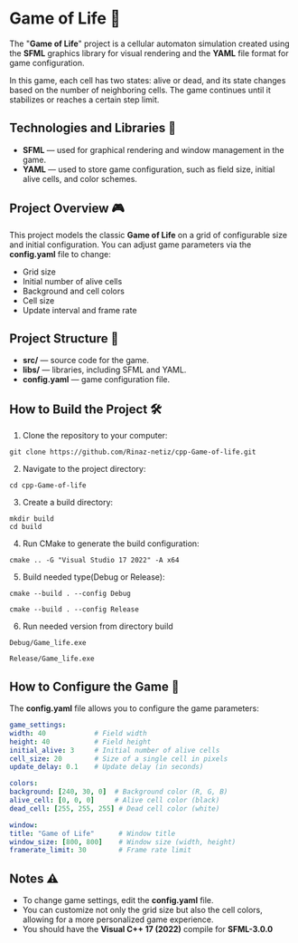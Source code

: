# Game of Life 🌱
The "**Game of Life**" project is a cellular automaton simulation created 
using the **SFML** graphics library for visual rendering and the **YAML** 
file format for game configuration.

In this game, each cell has two states: alive or dead, and its state 
changes based on the number of neighboring cells. The game continues 
until it stabilizes or reaches a certain step limit.

## Technologies and Libraries 🔧
- **SFML** — used for graphical rendering and window management in the game.
- **YAML** — used to store game configuration, such as field size, initial alive cells, and color schemes.

## Project Overview 🎮
This project models the classic **Game of Life** on a grid of configurable 
size and initial configuration. You can adjust game parameters via 
the **config.yaml** file to change:

- Grid size
- Initial number of alive cells
- Background and cell colors
- Cell size
- Update interval and frame rate 

## Project Structure 📂
- **src/** — source code for the game.
- **libs/** — libraries, including SFML and YAML.
- **config.yaml** — game configuration file.

## How to Build the Project 🛠️
1. Clone the repository to your computer:
```
git clone https://github.com/Rinaz-netiz/cpp-Game-of-life.git
```
2. Navigate to the project directory:
```
cd cpp-Game-of-life
```
3. Create a build directory:
```
mkdir build
cd build
```
4. Run CMake to generate the build configuration:
```
cmake .. -G "Visual Studio 17 2022" -A x64
```
5. Build needed type(Debug or Release):
```
cmake --build . --config Debug
```
```
cmake --build . --config Release
```

6. Run needed version from directory build
```
Debug/Game_life.exe
```
```
Release/Game_life.exe
```

## How to Configure the Game 📝
The **config.yaml** file allows you to configure the game parameters:

```yaml
game_settings:
width: 40            # Field width
height: 40           # Field height
initial_alive: 3     # Initial number of alive cells
cell_size: 20        # Size of a single cell in pixels
update_delay: 0.1    # Update delay (in seconds)

colors:
background: [240, 30, 0]  # Background color (R, G, B)
alive_cell: [0, 0, 0]     # Alive cell color (black)
dead_cell: [255, 255, 255] # Dead cell color (white)

window:
title: "Game of Life"      # Window title
window_size: [800, 800]    # Window size (width, height)
framerate_limit: 30        # Frame rate limit
```
## Notes ⚠️
- To change game settings, edit the **config.yaml** file.
- You can customize not only the grid size but also the cell colors, 
allowing for a more personalized game experience.
- You should have the **Visual C++ 17 (2022)** compile for **SFML-3.0.0** 
